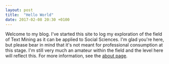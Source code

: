 ```yaml
---
layout: post
title:  "Hello World"
date: 2017-02-08 20:30 +0100
---
```

Welcome to my blog. I've started this site to log my exploration of the field of Text Mining as it can be applied to Social Sciences. I'm glad you're here, but please bear in mind that it's not meant for professional consumption at this stage. I'm still very much an amateur within the field and the level here will reflect this. For more information, see the [about page](/about).

